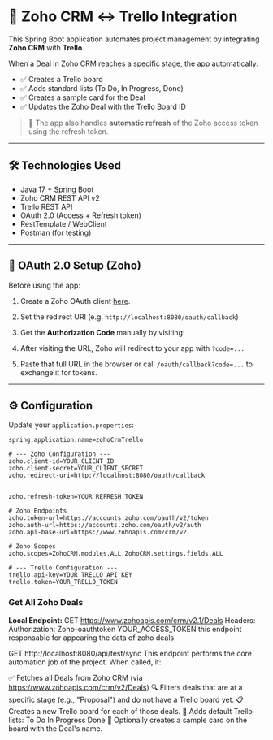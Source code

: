 # 🔄 Zoho CRM ↔ Trello Integration

This Spring Boot application automates project management by integrating **Zoho CRM** with **Trello**.

When a Deal in Zoho CRM reaches a specific stage, the app automatically:

- ✅ Creates a Trello board
- ✅ Adds standard lists (To Do, In Progress, Done)
- ✅ Creates a sample card for the Deal
- ✅ Updates the Zoho Deal with the Trello Board ID

> 🔁 The app also handles **automatic refresh** of the Zoho access token using the refresh token.

---

## 🛠 Technologies Used

- Java 17 + Spring Boot
- Zoho CRM REST API v2
- Trello REST API
- OAuth 2.0 (Access + Refresh token)
- RestTemplate / WebClient
- Postman (for testing)

---

## 🔐 OAuth 2.0 Setup (Zoho)

Before using the app:

1. Create a Zoho OAuth client [here](https://api-console.zoho.com/).
2. Set the redirect URI (e.g. `http://localhost:8080/oauth/callback`)
3. Get the **Authorization Code** manually by visiting:


4. After visiting the URL, Zoho will redirect to your app with `?code=...`
5. Paste that full URL in the browser or call `/oauth/callback?code=...` to exchange it for tokens.

---

## ⚙️ Configuration

Update your `application.properties`:

```properties
spring.application.name=zohoCrmTrello

# --- Zoho Configuration ---
zoho.client-id=YOUR_CLIENT_ID
zoho.client-secret=YOUR_CLIENT_SECRET
zoho.redirect-uri=http://localhost:8080/oauth/callback


zoho.refresh-token=YOUR_REFRESH_TOKEN

# Zoho Endpoints
zoho.token-url=https://accounts.zoho.com/oauth/v2/token
zoho.auth-url=https://accounts.zoho.com/oauth/v2/auth
zoho.api-base-url=https://www.zohoapis.com/crm/v2

# Zoho Scopes
zoho.scopes=ZohoCRM.modules.ALL,ZohoCRM.settings.fields.ALL

# --- Trello Configuration ---
trello.api-key=YOUR_TRELLO_API_KEY
trello.token=YOUR_TRELLO_TOKEN

```
###  Get All Zoho Deals

**Local Endpoint:**
GET https://www.zohoapis.com/crm/v2.1/Deals
Headers:
Authorization: Zoho-oauthtoken YOUR_ACCESS_TOKEN
this endpoint responsable for appearing the data of zoho deals 

GET http://localhost:8080/api/test/sync
This endpoint performs the core automation job of the project. When called, it:

✅ Fetches all Deals from Zoho CRM (via https://www.zohoapis.com/crm/v2/Deals)
🔍 Filters deals that are at a specific stage (e.g., "Proposal") and do not have a Trello board yet.
📋 Creates a new Trello board for each of those deals.
📌 Adds default Trello lists:
To Do
In Progress
 Done
🧾 Optionally creates a sample card on the board with the Deal's name.
